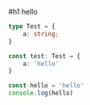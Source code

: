 #h1 hello

```typescript
type Test = {
    a: string;
}

const test: Test = {
    a: 'hello'
}
```

```typescript
const hello = 'hello'
console.log(hello)
```